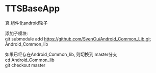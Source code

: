 # TTSBaseApp
真.组件化android轮子   

添加子模块:   
git submodule add https://github.com/SvenOu/Android_Common_Lib.git Android_Common_lib   
    
如果已经存在Android_Common_lib, 则切换到 master分支    
cd Android_Common_lib     
git checkout master    
